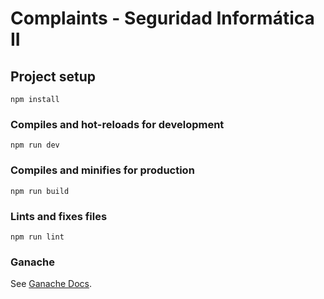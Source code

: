# Complaints - Seguridad Informática II

## Project setup
```
npm install
```

### Compiles and hot-reloads for development
```
npm run dev
```

### Compiles and minifies for production
```
npm run build
```

### Lints and fixes files
```
npm run lint
```

### Ganache 
See [Ganache Docs](https://archive.trufflesuite.com/ganache/).
